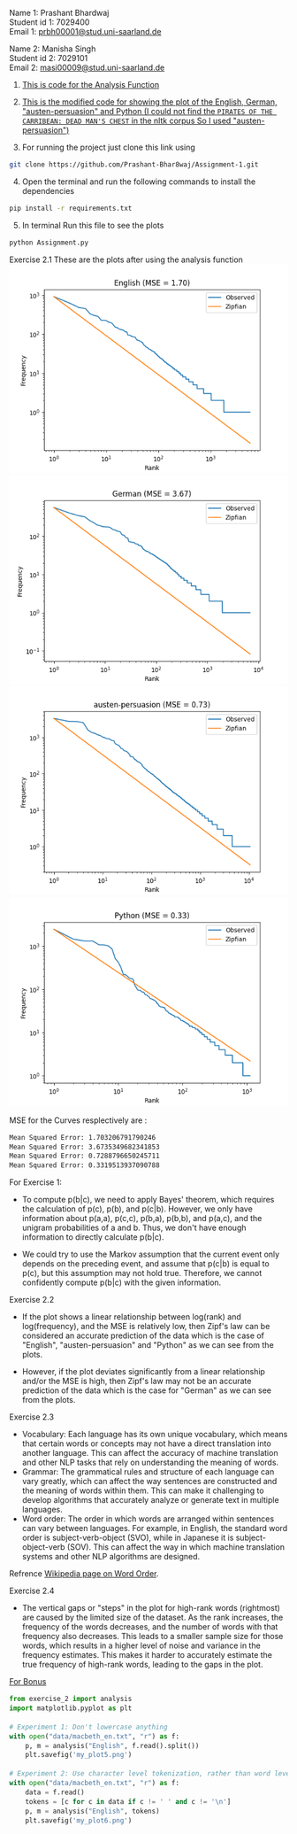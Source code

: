 


Name 1: Prashant Bhardwaj <br />
Student id 1: 7029400 <br />
Email 1: prbh00001@stud.uni-saarland.de <br />


Name 2: Manisha Singh <br />
Student id 2: 7029101 <br />
Email 2: masi00009@stud.uni-saarland.de<br/> 

1. [This is code for the Analysis Function](./exercise_2.py)

2. [This is the modified code for showing the plot of the English, German, "austen-persuasion" and Python (I could not find the `PIRATES OF THE CARRIBEAN: DEAD MAN'S CHEST` in the nltk corpus So I used "austen-persuasion")](./Assignment1.py)

3. For running the project just clone this link using 
```bash
git clone https://github.com/Prashant-Bhar8waj/Assignment-1.git
```
4. Open the terminal and run the following commands to install the dependencies 
```bash
pip install -r requirements.txt

```
5. In terminal Run this file to see the plots 
```bash
python Assignment.py
```

Exercise 2.1
These are the plots after using the analysis function
![](./my_plot1.png)
![](./my_plot2.png)
![](./my_plot3.png)
![](./my_plot4.png)


MSE for the Curves resplectively are :
```bash
Mean Squared Error: 1.703206791790246
Mean Squared Error: 3.6735349682341853
Mean Squared Error: 0.7288796650245711
Mean Squared Error: 0.3319513937090788
```

For Exercise 1:

- To compute p(b|c), we need to apply Bayes' theorem, which requires the calculation of p(c), p(b), and p(c|b). However, we only have information about p(a,a), p(c,c), p(b,a), p(b,b), and p(a,c), and the unigram probabilities of a and b. Thus, we don't have enough information to directly calculate p(b|c).

- We could try to use the Markov assumption that the current event only depends on the preceding event, and assume that p(c|b) is equal to p(c), but this assumption may not hold true. Therefore, we cannot confidently compute p(b|c) with the given information.


Exercise 2.2

- If the plot shows a linear relationship between log(rank) and log(frequency), and the MSE is relatively low, then Zipf's law can be considered an accurate prediction of the data which is the case of "English", "austen-persuasion" and "Python" as we can see from the plots.


- However, if the plot deviates significantly from a linear relationship and/or the MSE is high, then Zipf's law may not be an accurate prediction of the data which is the case for "German" as we can see from the plots.

Exercise 2.3
 - Vocabulary: Each language has its own unique vocabulary, which means that certain words or concepts may not have a direct translation into another language. This can affect the accuracy of machine translation and other NLP tasks that rely on understanding the meaning of words.
 - Grammar: The grammatical rules and structure of each language can vary greatly, which can affect the way sentences are constructed and the meaning of words within them. This can make it challenging to develop algorithms that accurately analyze or generate text in multiple languages.
 - Word order: The order in which words are arranged within sentences can vary between languages. For example, in English, the standard word order is subject-verb-object (SVO), while in Japanese it is subject-object-verb (SOV). This can affect the way in which machine translation systems and other NLP algorithms are designed.

  Refrence [Wikipedia page on Word Order](https://en.wikipedia.org/wiki/Word_order).


Exercise 2.4

- The vertical gaps or "steps" in the plot for high-rank words (rightmost) are caused by the limited size of the dataset. As the rank increases, the frequency of the words decreases, and the number of words with that frequency also decreases. This leads to a smaller sample size for those words, which results in a higher level of noise and variance in the frequency estimates. This makes it harder to accurately estimate the true frequency of high-rank words, leading to the gaps in the plot.


[For Bonus](./Bonus.py) 
```python
from exercise_2 import analysis
import matplotlib.pyplot as plt

# Experiment 1: Don't lowercase anything
with open("data/macbeth_en.txt", "r") as f:
    p, m = analysis("English", f.read().split())
    plt.savefig('my_plot5.png')

# Experiment 2: Use character level tokenization, rather than word level
with open("data/macbeth_en.txt", "r") as f:
    data = f.read()
    tokens = [c for c in data if c != ' ' and c != '\n']
    p, m = analysis("English", tokens)
    plt.savefig('my_plot6.png')
````
